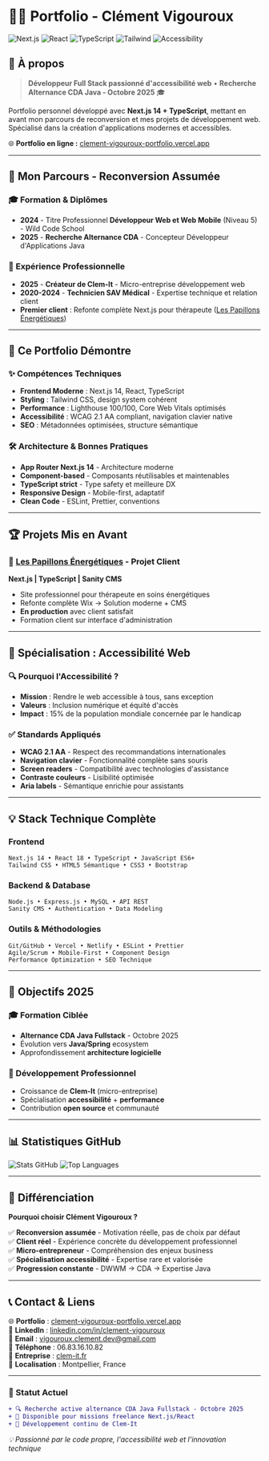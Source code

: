 # 👨‍💻 Portfolio - Clément Vigouroux

![Next.js](https://img.shields.io/badge/-Next.js-000000?style=flat&logo=next.js&logoColor=white)
![React](https://img.shields.io/badge/-React-61DAFB?style=flat&logo=react&logoColor=black)
![TypeScript](https://img.shields.io/badge/-TypeScript-3178C6?style=flat&logo=typescript&logoColor=white)
![Tailwind](https://img.shields.io/badge/-Tailwind-38B2AC?style=flat&logo=tailwind-css&logoColor=white)
![Accessibility](https://img.shields.io/badge/-WCAG%202.1%20AA-0052CC?style=flat&logo=web-accessibility&logoColor=white)

## 🎯 À propos

> **Développeur Full Stack passionné d'accessibilité web** • **Recherche Alternance CDA Java - Octobre 2025** 🎓

Portfolio personnel développé avec **Next.js 14 + TypeScript**, mettant en avant mon parcours de reconversion et mes projets de développement web. Spécialisé dans la création d'applications modernes et accessibles.

🌐 **Portfolio en ligne :** [clement-vigouroux-portfolio.vercel.app](https://clement-vigouroux-portfolio.vercel.app/)

---

## 🚀 Mon Parcours - Reconversion Assumée

### 🎓 Formation & Diplômes
- **2024** - Titre Professionnel **Développeur Web et Web Mobile** (Niveau 5) - Wild Code School
- **2025** - **Recherche Alternance CDA** - Concepteur Développeur d'Applications Java

### 💼 Expérience Professionnelle
- **2025** - **Créateur de Clem-It** - Micro-entreprise développement web
- **2020-2024** - **Technicien SAV Médical** - Expertise technique et relation client
- **Premier client** : Refonte complète Next.js pour thérapeute ([Les Papillons Énergétiques](https://github.com/Agraheris/les-papillons-energetiques))

---

## 🎯 Ce Portfolio Démontre

### ✨ Compétences Techniques
- **Frontend Moderne** : Next.js 14, React, TypeScript
- **Styling** : Tailwind CSS, design system cohérent  
- **Performance** : Lighthouse 100/100, Core Web Vitals optimisés
- **Accessibilité** : WCAG 2.1 AA compliant, navigation clavier native
- **SEO** : Métadonnées optimisées, structure sémantique

### 🛠️ Architecture & Bonnes Pratiques
- **App Router Next.js 14** - Architecture moderne
- **Component-based** - Composants réutilisables et maintenables
- **TypeScript strict** - Type safety et meilleure DX
- **Responsive Design** - Mobile-first, adaptatif
- **Clean Code** - ESLint, Prettier, conventions

---

## 🏆 Projets Mis en Avant

### 🦋 [Les Papillons Énergétiques](https://github.com/Agraheris/les-papillons-energetiques) - **Projet Client**
**Next.js | TypeScript | Sanity CMS**
- Site professionnel pour thérapeute en soins énergétiques
- Refonte complète Wix → Solution moderne + CMS
- **En production** avec client satisfait
- Formation client sur interface d'administration

---

## 🎯 Spécialisation : Accessibilité Web

### 🔍 Pourquoi l'Accessibilité ?
- **Mission** : Rendre le web accessible à tous, sans exception
- **Valeurs** : Inclusion numérique et équité d'accès
- **Impact** : 15% de la population mondiale concernée par le handicap

### ✅ Standards Appliqués
- **WCAG 2.1 AA** - Respect des recommandations internationales
- **Navigation clavier** - Fonctionnalité complète sans souris
- **Screen readers** - Compatibilité avec technologies d'assistance
- **Contraste couleurs** - Lisibilité optimisée
- **Aria labels** - Sémantique enrichie pour assistants

---

## 💡 Stack Technique Complète

### **Frontend**
```
Next.js 14 • React 18 • TypeScript • JavaScript ES6+
Tailwind CSS • HTML5 Sémantique • CSS3 • Bootstrap
```

### **Backend & Database**
```
Node.js • Express.js • MySQL • API REST
Sanity CMS • Authentication • Data Modeling
```

### **Outils & Méthodologies**
```
Git/GitHub • Vercel • Netlify • ESLint • Prettier
Agile/Scrum • Mobile-First • Component Design
Performance Optimization • SEO Technique
```

---

## 🎯 Objectifs 2025

### 🎓 Formation Ciblée
- **Alternance CDA Java Fullstack** - Octobre 2025
- Évolution vers **Java/Spring** ecosystem
- Approfondissement **architecture logicielle**

### 💼 Développement Professionnel
- Croissance de **Clem-It** (micro-entreprise)
- Spécialisation **accessibilité** + **performance**
- Contribution **open source** et communauté

---

## 📊 Statistiques GitHub

![Stats GitHub](https://github-readme-stats.vercel.app/api?username=Agraheris&show_icons=true&theme=vue-dark&count_private=true)
![Top Languages](https://github-readme-stats.vercel.app/api/top-langs/?username=Agraheris&layout=compact&theme=vue-dark)

---

## 🌟 Différenciation

**Pourquoi choisir Clément Vigouroux ?**

✅ **Reconversion assumée** - Motivation réelle, pas de choix par défaut  
✅ **Client réel** - Expérience concrète du développement professionnel  
✅ **Micro-entrepreneur** - Compréhension des enjeux business  
✅ **Spécialisation accessibilité** - Expertise rare et valorisée  
✅ **Progression constante** - DWWM → CDA → Expertise Java  

---

## 📞 Contact & Liens

🌐 **Portfolio** : [clement-vigouroux-portfolio.vercel.app](https://clement-vigouroux-portfolio.vercel.app/)  
💼 **LinkedIn** : [linkedin.com/in/clement-vigouroux](https://linkedin.com/in/clement-vigouroux)  
📧 **Email** : vigouroux.clement.dev@gmail.com  
📱 **Téléphone** : 06.83.16.10.82  
🏢 **Entreprise** : [clem-it.fr](https://www.clem-it.fr/)  
📍 **Localisation** : Montpellier, France

---

### 🎯 Statut Actuel
```diff
+ 🔍 Recherche active alternance CDA Java Fullstack - Octobre 2025
+ 💼 Disponible pour missions freelance Next.js/React
+ 🚀 Développement continu de Clem-It
```

*💡 Passionné par le code propre, l'accessibilité web et l'innovation technique*
